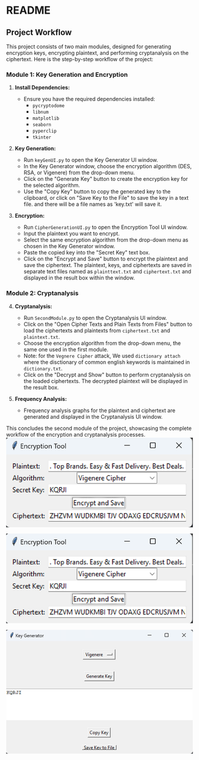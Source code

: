 # README

## Project Workflow

This project consists of two main modules, designed for generating encryption keys, encrypting plaintext, and performing cryptanalysis on the ciphertext. Here is the step-by-step workflow of the project:

### Module 1: Key Generation and Encryption

1. **Install Dependencies:**
    - Ensure you have the required dependencies installed:
        - `pycryptodome`
        - `libnum`
        - `matplotlib`
        - `seaborn`
        - `pyperclip`
        - `tkinter`

2. **Key Generation:**
    - Run `keyGenUI.py` to open the Key Generator UI window.
    - In the Key Generator window, choose the encryption algorithm (DES, RSA, or Vigenere) from the drop-down menu.
    - Click on the "Generate Key" button to create the encryption key for the selected algorithm.
    - Use the "Copy Key" button to copy the generated key to the clipboard, or click on "Save Key to the File" to save the key in a text file. and there will be a file names as 'key.txt' will save it.

3. **Encryption:**
    - Run `CipherGenerationUI.py` to open the Encryption Tool UI window.
    - Input the plaintext you want to encrypt.
    - Select the same encryption algorithm from the drop-down menu as chosen in the Key Generator window.
    - Paste the copied key into the "Secret Key" text box.
    - Click on the "Encrypt and Save" button to encrypt the plaintext and save the ciphertext. The plaintext, keys, and ciphertexts are saved in separate text files named as `plainttext.txt` and `ciphertext.txt` and displayed in the result box within the window.

### Module 2: Cryptanalysis

4. **Cryptanalysis:**
    - Run `SecondModule.py` to open the Cryptanalysis UI window.
    - Click on the "Open Cipher Texts and Plain Texts from Files" button to load the ciphertexts and plaintexts from `ciphertext.txt` and `plaintext.txt`.
    - Choose the encryption algorithm from the drop-down menu, the same one used in the first module.
    - Note: for the `Vegnere Cipher` attack, We used `dictionary attach` where the disctionary of common english keywords is maintained in `dictionary.txt`.
    - Click on the "Decrypt and Show" button to perform cryptanalysis on the loaded ciphertexts. The decrypted plaintext will be displayed in the result box.

5. **Frequency Analysis:**
    - Frequency analysis graphs for the plaintext and ciphertext are generated and displayed in the Cryptanalysis UI window.

This concludes the second module of the project, showcasing the complete workflow of the encryption and cryptanalysis processes.
![Description of Image 1](https://raw.githubusercontent.com/himanshushukla12/code_breaking_differential_attacks/main/screenshot/Screenshot%202023-10-26%20132256.png)

![Description of Image 2](https://raw.githubusercontent.com/himanshushukla12/code_breaking_differential_attacks/main/screenshot/cipher_generation.png)

![Description of Image 3](https://raw.githubusercontent.com/himanshushukla12/code_breaking_differential_attacks/main/screenshot/key_generator.png)
